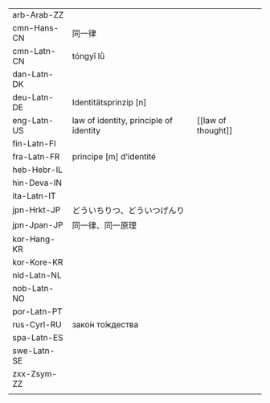 | | | |
|-|-|-|
| arb-Arab-ZZ |  |  |
| cmn-Hans-CN | 同一律 |  |
| cmn-Latn-CN | tóngyī lǜ |  |
| dan-Latn-DK |  |  |
| deu-Latn-DE | Identitätsprinzip [n] |  |
| eng-Latn-US | law of identity, principle of identity | [[law of thought]] |
| fin-Latn-FI |  |  |
| fra-Latn-FR | principe [m] d’identité |  |
| heb-Hebr-IL |  |  |
| hin-Deva-IN |  |  |
| ita-Latn-IT |  |  |
| jpn-Hrkt-JP | どういちりつ、どういつげんり |  |
| jpn-Jpan-JP | 同一律、同一原理 |  |
| kor-Hang-KR |  |  |
| kor-Kore-KR |  |  |
| nld-Latn-NL |  |  |
| nob-Latn-NO |  |  |
| por-Latn-PT |  |  |
| rus-Cyrl-RU | зако́н то́ждества |  |
| spa-Latn-ES |  |  |
| swe-Latn-SE |  |  |
| zxx-Zsym-ZZ |  |  |
|  |  |  |